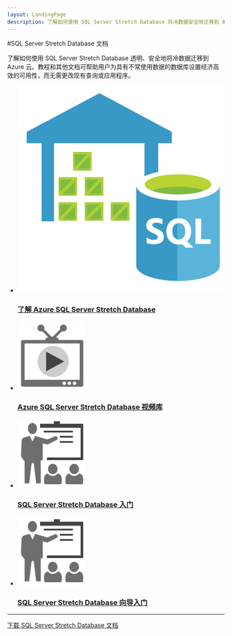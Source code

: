 ```yaml
---
layout: LandingPage
description: 了解如何使用 SQL Server Stretch Database 将冷数据安全地迁移到 Azure，而无需更改查询或应用程序。教程和其他文档。
---
```

#SQL Server Stretch Database 文档

了解如何使用 SQL Server Stretch Database 透明、安全地将冷数据迁移到 Azure 云。教程和其他文档可帮助用户为具有不常使用数据的数据库设置经济高效的可用性，而无需更改现有查询或应用程序。


<ul class="panelContent cardsFTitle">
    <li><a href="/opsacndocsdemo/sql-server-stretch-database/sql-server-stretch-database-overview">
<div class="cardSize"><div class="cardPadding"><div class="card"><div class="cardImageOuter"><div class="cardImage"><img src="media/index/sql-server-stretch-database.svg" alt="" /></div></div><div class="cardText"><h3>了解 Azure SQL Server Stretch Database</h3></div></div></div>
        </div></a>
</li>
     <li><a href="https://azure.microsoft.com/documentation/videos/index/?services=sql-server-stretch-database">
<div class="cardSize"><div class="cardPadding"><div class="card"><div class="cardImageOuter"><div class="cardImage"><img src="media/index/video-library.svg" alt="" /></div></div><div class="cardText"><h3>Azure SQL Server Stretch Database 视频库</h3></div></div></div>
        </div></a>
</li>
    <li><a href="/opsacndocsdemo/sql-server-stretch-database/sql-server-stretch-database-identify-databases">
<div class="cardSize"><div class="cardPadding"><div class="card"><div class="cardImageOuter"><div class="cardImage"><img src="media/index/get-started.svg" alt="" /></div></div><div class="cardText"><h3>SQL Server Stretch Database 入门</h3></div></div></div>
        </div></a>
</li>
    <li><a href="/opsacndocsdemo/sql-server-stretch-database/sql-server-stretch-database-wizard">
<div class="cardSize"><div class="cardPadding"><div class="card"><div class="cardImageOuter"><div class="cardImage"><img src="media/index/get-started.svg" alt="" /></div></div><div class="cardText"><h3>SQL Server Stretch Database 向导入门</h3></div></div></div>
        </div></a>
</li>
 </ul>

---

<div class="downloadHolder"><a href="https://opbuildstorageprod.blob.core.windows.net/output-pdf-files/zh-cn/Azure.azure-documents/live/sql-server-stretch-database.pdf">
<div class="img"></div>
        <div class="text">下载 SQL Server Stretch Database 文档</div>
    </a>

</div>

<!---HONumber=Mooncake_0206_2017-->